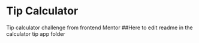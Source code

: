 # Tip Calculator
 Tip calculator challenge from frontend Mentor
 ##Here to edit readme in the calculator tip app folder
